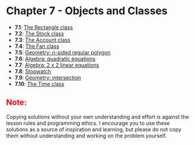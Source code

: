 # Chapter 7 - Objects and Classes

- **7.1**: [The Rectangle class](./tasks/7.1.py)
- **7.2**: [The Stock class](./tasks/7.2.py)
- **7.3**: [The Account class](./tasks/7.3.py)
- **7.4**: [The Fan class](./tasks/7.4.py)
- **7.5**: [Geometry: n-sided regular polygon](./tasks/7.5.py)
- **7.6**: [Algebra: quadratic equations](./tasks/7.6.py)
- **7.7**: [Algebra: 2 x 2 linear equations](./tasks/7.7.py)
- **7.8**: [Stopwatch](./tasks/7.8.py)
- **7.9**: [Geometry: intersection](./tasks/7.9.py)
- **7.10**: [The Time class](./tasks/7.10.py)

<h2 style="color:red">Note:</h2>

Copying solutions without your own understanding and effort is against the lesson rules and programming ethics. I encourage you to use these solutions as a source of inspiration and learning, but please do not copy them without understanding and working on the problem yourself.
